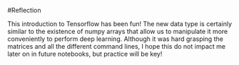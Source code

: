 #Reflection

This introduction to Tensorflow has been fun! The new data type is certainly similar to the existence of numpy arrays that allow us to manipulate it more conveniently to perform deep learning. Although it was hard grasping the matrices and all the different command lines, I hope this do not impact me later on in future notebooks, but practice will be key!
